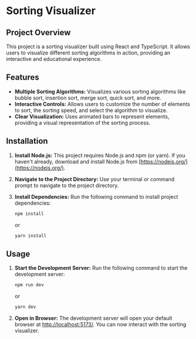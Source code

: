 # Sorting Visualizer

## Project Overview

This project is a sorting visualizer built using React and TypeScript. It allows users to visualize different sorting algorithms in action, providing an interactive and educational experience. 

## Features

* **Multiple Sorting Algorithms:**  Visualizes various sorting algorithms like bubble sort, insertion sort, merge sort, quick sort, and more.
* **Interactive Controls:** Allows users to customize the number of elements to sort, the sorting speed, and select the algorithm to visualize.
* **Clear Visualization:** Uses animated bars to represent elements, providing a visual representation of the sorting process.

## Installation

1. **Install Node.js:** This project requires Node.js and npm (or yarn). If you haven't already, download and install Node.js from [https://nodejs.org/](https://nodejs.org/).
2. **Navigate to the Project Directory:** Use your terminal or command prompt to navigate to the project directory.
3. **Install Dependencies:** Run the following command to install project dependencies:

   ```bash
   npm install
   ```

   or

   ```bash
   yarn install
   ```

## Usage

1. **Start the Development Server:** Run the following command to start the development server:

   ```bash
   npm run dev
   ```

   or

   ```bash
   yarn dev
   ```

2. **Open in Browser:** The development server will open your default browser at [http://localhost:5173/](http://localhost:5173/). You can now interact with the sorting visualizer.
